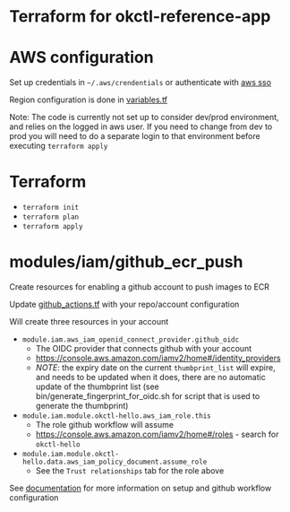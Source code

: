 Terraform for okctl-reference-app
=====

# AWS configuration
Set up credentials in `~/.aws/crendentials` or authenticate with [aws sso](https://www.okctl.io/authenticating-to-aws/#aws-single-sign-on-sso) 

Region configuration is done in [variables.tf](variables.tf)

Note: The code is currently not set up to consider dev/prod environment, and relies on the logged in aws user. 
If you need to change from dev to prod you will need to do a separate login to that environment before executing `terraform apply`

# Terraform

* `terraform init`
* `terraform plan`
* `terraform apply`

# modules/iam/github_ecr_push
Create resources for enabling a github account to push images to ECR

Update [github_actions.tf](modules/iam/github_actions.tf) with your repo/account configuration

Will create three resources in your account
* `module.iam.aws_iam_openid_connect_provider.github_oidc`
  * The OIDC provider that connects github with your account
  * https://console.aws.amazon.com/iamv2/home#/identity_providers
  * *NOTE*: the expiry date on the current `thumbprint_list` will expire, and needs to be updated when it does, there are no automatic update of the thumbprint list (see bin/generate_fingerprint_for_oidc.sh for script that is used to generate the thumbprint)
* `module.iam.module.okctl-hello.aws_iam_role.this`
  * The role github workflow will assume
  * https://console.aws.amazon.com/iamv2/home#/roles - search for `okctl-hello`
* `module.iam.module.okctl-hello.data.aws_iam_policy_document.assume_role`
  * See the `Trust relationships` tab for the role above

See [documentation](modules/iam/github_ecr_push/README.md) for more information on setup and github workflow configuration